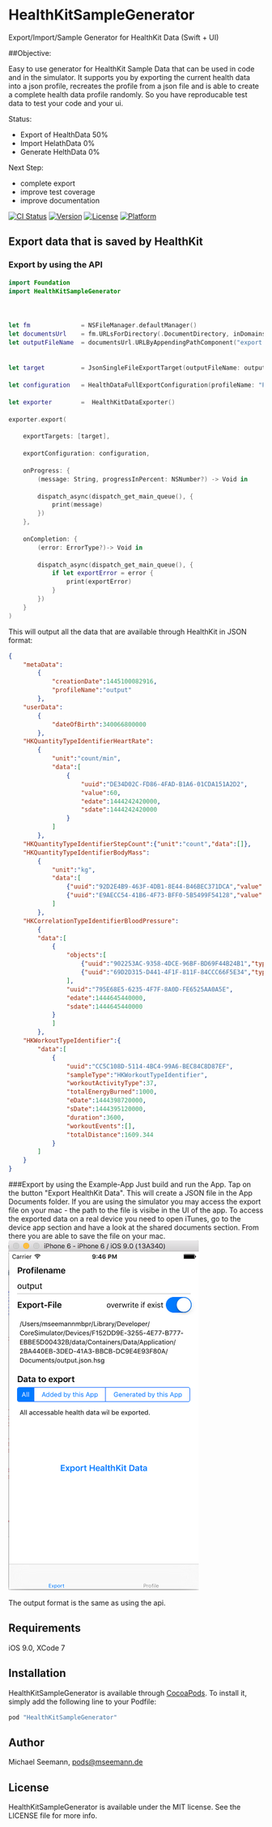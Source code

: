
# HealthKitSampleGenerator

Export/Import/Sample Generator for HealthKit Data (Swift + UI)

##Objective: 

Easy to use generator for HealthKit Sample Data that can be used in code and in the simulator. It supports you by exporting the current health data into a json profile, recreates the profile from a json file and is able to create a complete health data profile randomly. So you have reproducable test data to test your code and your ui.

Status: 
* Export of HealthData 50%
* Import HelathData 0%
* Generate HelthData 0%

Next Step:
* complete export
* improve test coverage
* improve documentation

[![CI Status](http://img.shields.io/travis/mseemann/healthkit-sample-generator.svg?style=flat)](https://travis-ci.org/mseemann/healthkit-sample-generator)
[![Version](https://img.shields.io/cocoapods/v/healthkit-sample-generator.svg?style=flat)](http://cocoapods.org/pods/healthkit-sample-generator)
[![License](https://img.shields.io/cocoapods/l/healthkit-sample-generator.svg?style=flat)](http://cocoapods.org/pods/healthkit-sample-generator)
[![Platform](https://img.shields.io/cocoapods/p/healthkit-sample-generator.svg?style=flat)](http://cocoapods.org/pods/healthkit-sample-generator)


## Export data that is saved by HealthKit
### Export by using the API
```swift
import Foundation
import HealthKitSampleGenerator



let fm              = NSFileManager.defaultManager()
let documentsUrl    = fm.URLsForDirectory(.DocumentDirectory, inDomains: .UserDomainMask)[0]
let outputFileName  = documentsUrl.URLByAppendingPathComponent("export.json").path!


let target          = JsonSingleFileExportTarget(outputFileName: outputFileName, overwriteIfExist:true)

let configuration   = HealthDataFullExportConfiguration(profileName: "Profilname", exportType: HealthDataToExportType.ALL)

let exporter        =  HealthKitDataExporter()

exporter.export(

    exportTargets: [target],

    exportConfiguration: configuration,

    onProgress: {
        (message: String, progressInPercent: NSNumber?) -> Void in

        dispatch_async(dispatch_get_main_queue(), {
            print(message)
        })
    },

    onCompletion: {
        (error: ErrorType?)-> Void in

        dispatch_async(dispatch_get_main_queue(), {
            if let exportError = error {
                print(exportError)
            }
        })
    }
)
```

This will output all the data that are available through HealthKit in JSON format:
```json
{
    "metaData":
        {
            "creationDate":1445100082916,
            "profileName":"output"
        },
    "userData":
        {
            "dateOfBirth":340066800000
        },
    "HKQuantityTypeIdentifierHeartRate":
        {
            "unit":"count/min",
            "data":[
                {
                    "uuid":"DE34D02C-FD86-4FAD-B1A6-01CDA151A2D2",
                    "value":60,
                    "edate":1444242420000,
                    "sdate":1444242420000
                }
            ]
        },
    "HKQuantityTypeIdentifierStepCount":{"unit":"count","data":[]},
    "HKQuantityTypeIdentifierBodyMass":
        {
            "unit":"kg",
            "data":[
                {"uuid":"92D2E4B9-463F-4DB1-8E44-B46BEC371DCA","value":71,"edate":1444407300000,"sdate":1444407300000},
                {"uuid":"E9AECC54-41B6-4F73-BFF0-5B5499F54128","value":78,"edate":1444573020000,"sdate":1444573020000}
            ]
        },
    "HKCorrelationTypeIdentifierBloodPressure":
        {
        "data":[
            {
                "objects":[
                    {"uuid":"902253AC-9358-4DCE-96BF-BD69F44B24B1","type":"HKQuantityTypeIdentifierBloodPressureSystolic"},
                    {"uuid":"69D2D315-D441-4F1F-811F-84CCC66F5E34","type":"HKQuantityTypeIdentifierBloodPressureDiastolic"}
                ],
                "uuid":"795E68E5-6235-4F7F-8A0D-FE6525AA0A5E",
                "edate":1444645440000,
                "sdate":1444645440000
            }
            ]
        },
    "HKWorkoutTypeIdentifier":{
        "data":[
            {
                "uuid":"CC5C108D-5114-4BC4-99A6-BEC84C8D87EF",
                "sampleType":"HKWorkoutTypeIdentifier",
                "workoutActivityType":37,
                "totalEnergyBurned":1000,
                "eDate":1444398720000,
                "sDate":1444395120000,
                "duration":3600,
                "workoutEvents":[],
                "totalDistance":1609.344
            }
        ]
    }
}
```

###Export by using the Example-App
Just build and run the App. Tap on the button "Export HealthKit Data". This will create a JSON file in the App Documents folder. If you are
using the simulator you may access the export file on your mac - the path to the file is visibe in the UI of the app. To access the exported
data on a real device you need to open iTunes, go to the device app section and have a look at the shared documents section. From there you
are able to save the file on your mac.
![](screen_export.png?raw=true "Profile export screenshot")

The output format is the same as using the api.

## Requirements

iOS 9.0, XCode 7

## Installation

HealthKitSampleGenerator is available through [CocoaPods](http://cocoapods.org). To install
it, simply add the following line to your Podfile:

```ruby
pod "HealthKitSampleGenerator"
```

## Author

Michael Seemann, pods@mseemann.de

## License

HealthKitSampleGenerator is available under the MIT license. See the LICENSE file for more info.
